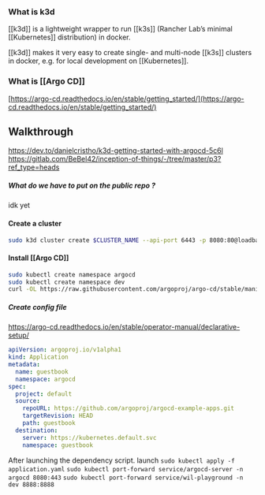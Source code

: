 ### What is k3d

[[k3d]] is a lightweight wrapper to run [[k3s]] (Rancher Lab’s minimal [[Kubernetes]] distribution) in docker.

[[k3d]] makes it very easy to create single- and multi-node [[k3s]] clusters in docker, e.g. for local development on [[Kubernetes]].

### What is [[Argo CD]]  

[https://argo-cd.readthedocs.io/en/stable/getting_started/](https://argo-cd.readthedocs.io/en/stable/getting_started/)

## Walkthrough

https://dev.to/danielcristho/k3d-getting-started-with-argocd-5c6l
https://gitlab.com/BeBel42/inception-of-things/-/tree/master/p3?ref_type=heads
##### What do we have to put on the public repo ?
idk yet

#### Create a cluster
```sh
sudo k3d cluster create $CLUSTER_NAME --api-port 6443 -p 8080:80@loadbalancer --agents 2
```

#### Install [[Argo CD]]
```sh
sudo kubectl create namespace argocd
sudo kubectl create namespace dev
curl -OL https://raw.githubusercontent.com/argoproj/argo-cd/stable/manifests/install.yaml
```

##### Create config file
https://argo-cd.readthedocs.io/en/stable/operator-manual/declarative-setup/

```yaml
apiVersion: argoproj.io/v1alpha1
kind: Application
metadata:
  name: guestbook
  namespace: argocd
spec:
  project: default
  source:
    repoURL: https://github.com/argoproj/argocd-example-apps.git
    targetRevision: HEAD
    path: guestbook
  destination:
    server: https://kubernetes.default.svc
    namespace: guestbook
```

After launching the dependency script.
launch `sudo kubectl apply -f application.yaml`
`sudo kubectl port-forward service/argocd-server -n argocd 8080:443`
`sudo kubectl port-forward service/wil-playground -n dev 8888:8888`
